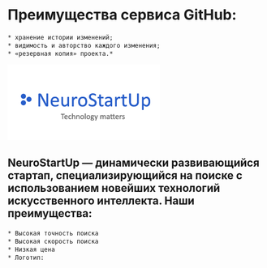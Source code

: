 # Преимущества сервиса GitHub:

	* хранение истории изменений;
	* видимость и авторство каждого изменения;
	* «резервная копия» проекта.*

![logo](https://github.com/Another-m/study/blob/main/logo.png)


## NeuroStartUp — динамически развивающийся стартап, специализирующийся на поиске с использованием новейших технологий искусственного интеллекта. Наши преимущества:

	* Высокая точность поиска
	* Высокая скорость поиска
	* Низкая цена
	* Логотип:

